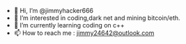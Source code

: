 - 👋 Hi, I’m @jimmyhacker666
- 👀 I’m interested in coding,dark net and mining bitcoin/eth.
- 🌱 I’m currently learning coding on c++
- 📫 How to reach me : jimmy24642@outlook.com

<!---
jimmyhacker666/jimmyhacker666 is a ✨ special ✨ repository because its `README.md` (this file) appears on your GitHub profile.
You can click the Preview link to take a look at your changes.
--->
